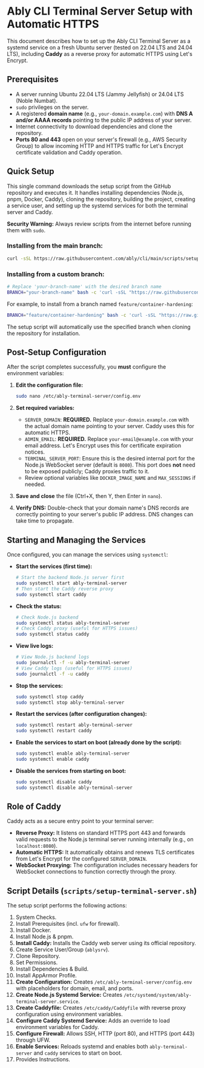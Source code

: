# Ably CLI Terminal Server Setup with Automatic HTTPS

This document describes how to set up the Ably CLI Terminal Server as a systemd service on a fresh Ubuntu server (tested on 22.04 LTS and 24.04 LTS), including **Caddy** as a reverse proxy for automatic HTTPS using Let's Encrypt.

## Prerequisites

- A server running Ubuntu 22.04 LTS (Jammy Jellyfish) or 24.04 LTS (Noble Numbat).
- `sudo` privileges on the server.
- A registered **domain name** (e.g., `your-domain.example.com`) with **DNS A and/or AAAA records** pointing to the public IP address of your server.
- Internet connectivity to download dependencies and clone the repository.
- **Ports 80 and 443** open on your server's firewall (e.g., AWS Security Group) to allow incoming HTTP and HTTPS traffic for Let's Encrypt certificate validation and Caddy operation.

## Quick Setup

This single command downloads the setup script from the GitHub repository and executes it. It handles installing dependencies (Node.js, pnpm, Docker, Caddy), cloning the repository, building the project, creating a service user, and setting up the systemd services for both the terminal server and Caddy.

**Security Warning:** Always review scripts from the internet before running them with `sudo`.

### Installing from the main branch:
```bash
curl -sSL https://raw.githubusercontent.com/ably/cli/main/scripts/setup-terminal-server.sh > /tmp/setup.sh && chmod +x /tmp/setup.sh && sudo -E /tmp/setup.sh
```

### Installing from a custom branch:
```bash
# Replace 'your-branch-name' with the desired branch name
BRANCH="your-branch-name" bash -c 'curl -sSL "https://raw.githubusercontent.com/ably/cli/${BRANCH}/scripts/setup-terminal-server.sh" > /tmp/setup.sh && chmod +x /tmp/setup.sh && BRANCH="${BRANCH}" sudo -E /tmp/setup.sh'
```

For example, to install from a branch named `feature/container-hardening`:
```bash
BRANCH="feature/container-hardening" bash -c 'curl -sSL "https://raw.githubusercontent.com/ably/cli/${BRANCH}/scripts/setup-terminal-server.sh" > /tmp/setup.sh && chmod +x /tmp/setup.sh && BRANCH="${BRANCH}" sudo -E /tmp/setup.sh'
```

The setup script will automatically use the specified branch when cloning the repository for installation.

## Post-Setup Configuration

After the script completes successfully, you **must** configure the environment variables:

1.  **Edit the configuration file:**
    ```bash
    sudo nano /etc/ably-terminal-server/config.env
    ```

2.  **Set required variables:**
    *   `SERVER_DOMAIN`: **REQUIRED.** Replace `your-domain.example.com` with the actual domain name pointing to your server. Caddy uses this for automatic HTTPS.
    *   `ADMIN_EMAIL`: **REQUIRED.** Replace `your-email@example.com` with your email address. Let's Encrypt uses this for certificate expiration notices.
    *   `TERMINAL_SERVER_PORT`: Ensure this is the desired internal port for the Node.js WebSocket server (default is `8080`). This port does **not** need to be exposed publicly; Caddy proxies traffic to it.
    *   Review optional variables like `DOCKER_IMAGE_NAME` and `MAX_SESSIONS` if needed.

3.  **Save and close** the file (Ctrl+X, then Y, then Enter in `nano`).

4.  **Verify DNS:** Double-check that your domain name's DNS records are correctly pointing to your server's public IP address. DNS changes can take time to propagate.

## Starting and Managing the Services

Once configured, you can manage the services using `systemctl`:

*   **Start the services (first time):**
    ```bash
    # Start the backend Node.js server first
    sudo systemctl start ably-terminal-server
    # Then start the Caddy reverse proxy
    sudo systemctl start caddy
    ```

*   **Check the status:**
    ```bash
    # Check Node.js backend
    sudo systemctl status ably-terminal-server
    # Check Caddy proxy (useful for HTTPS issues)
    sudo systemctl status caddy
    ```

*   **View live logs:**
    ```bash
    # View Node.js backend logs
    sudo journalctl -f -u ably-terminal-server
    # View Caddy logs (useful for HTTPS issues)
    sudo journalctl -f -u caddy
    ```

*   **Stop the services:**
    ```bash
    sudo systemctl stop caddy
    sudo systemctl stop ably-terminal-server
    ```

*   **Restart the services (after configuration changes):**
    ```bash
    sudo systemctl restart ably-terminal-server
    sudo systemctl restart caddy
    ```

*   **Enable the services to start on boot (already done by the script):**
    ```bash
    sudo systemctl enable ably-terminal-server
    sudo systemctl enable caddy
    ```

*   **Disable the services from starting on boot:**
    ```bash
    sudo systemctl disable caddy
    sudo systemctl disable ably-terminal-server
    ```

## Role of Caddy

Caddy acts as a secure entry point to your terminal server:

-   **Reverse Proxy:** It listens on standard HTTPS port 443 and forwards valid requests to the Node.js terminal server running internally (e.g., on `localhost:8080`).
-   **Automatic HTTPS:** It automatically obtains and renews TLS certificates from Let's Encrypt for the configured `SERVER_DOMAIN`.
-   **WebSocket Proxying:** The configuration includes necessary headers for WebSocket connections to function correctly through the proxy.

## Script Details (`scripts/setup-terminal-server.sh`)

The setup script performs the following actions:

1.  System Checks.
2.  Install Prerequisites (incl. `ufw` for firewall).
3.  Install Docker.
4.  Install Node.js & pnpm.
5.  **Install Caddy:** Installs the Caddy web server using its official repository.
6.  Create Service User/Group (`ablysrv`).
7.  Clone Repository.
8.  Set Permissions.
9.  Install Dependencies & Build.
10. Install AppArmor Profile.
11. **Create Configuration:** Creates `/etc/ably-terminal-server/config.env` with placeholders for domain, email, and ports.
12. **Create Node.js Systemd Service:** Creates `/etc/systemd/system/ably-terminal-server.service`.
13. **Create Caddyfile:** Creates `/etc/caddy/Caddyfile` with reverse proxy configuration using environment variables.
14. **Configure Caddy Systemd Service:** Adds an override to load environment variables for Caddy.
15. **Configure Firewall:** Allows SSH, HTTP (port 80), and HTTPS (port 443) through UFW.
16. **Enable Services:** Reloads systemd and enables both `ably-terminal-server` and `caddy` services to start on boot.
17. Provides Instructions.

